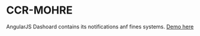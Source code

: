 # CCR-MOHRE
AngularJS Dashoard contains its notifications anf fines systems.
[Demo here](https://hajar-omar.github.io/CCR-MOHRE/#!/)
